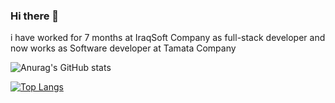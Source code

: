 ### Hi there 👋
i have worked for 7 months at IraqSoft Company as full-stack developer 
and now works as Software developer at Tamata Company

<!--
**devnoaman/devnoaman** is a ✨ _special_ ✨ repository because its `README.md` (this file) appears on your GitHub profile.

Here are some ideas to get you started:

- 🔭 I’m currently working on ...
- 🌱 I’m currently learning ...
- 👯 I’m looking to collaborate on ...
- 🤔 I’m looking for help with ...
- 💬 Ask me about ...
- 📫 How to reach me: ...
- 😄 Pronouns: ...
- ⚡ Fun fact: ...
-->

![Anurag's GitHub stats](https://github-readme-stats.vercel.app/api?username=devnoaman&show_icons=true&theme=radical)

[![Top Langs](https://github-readme-stats.vercel.app/api/top-langs/?username=devnoaman&layout=compact)](https://github.com/anuraghazra/github-readme-stats)
